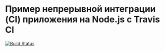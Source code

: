 # Пример непрерывной интеграции (CI) приложения на Node.js с Travis CI
[![Build Status](https://travis-ci.com/geekbrains-web/example-travis-ci.svg?branch=master)](https://travis-ci.com/geekbrains-web/example-travis-ci)
